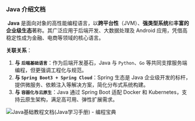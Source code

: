 ### **Java 介绍文档**

​	**Java** 是面向对象的高性能编程语言，以**跨平台性**（JVM）、**强类型系统**和**丰富的企业级生态**著称。其广泛应用于后端开发、大数据处理及 Android 应用，凭借高稳定性成为金融、电商等领域的核心语言。

**关联关系**：

1. **与 `后端基础语言`**：作为后端开发基石，Java 与 `Python`、`Go` 等共同支撑服务端编程，但更强调工程化与规范。
2. **与 `Spring Boot3 + Spring Cloud`**：Spring 生态是 Java 企业级开发的标杆，提供微服务、依赖注入等解决方案，简化分布式系统构建。
3. **与 `容器化与云原生`**：Java 通过 Spring Boot 适配 Docker 和 Kubernetes，支持云原生架构，满足高可用、弹性扩展需求。

![Java基础教程文档(Java学习手册) - 编程宝典](https://img.static.bianchengbaodian.com/uploads/java/javatutorial.jpg)